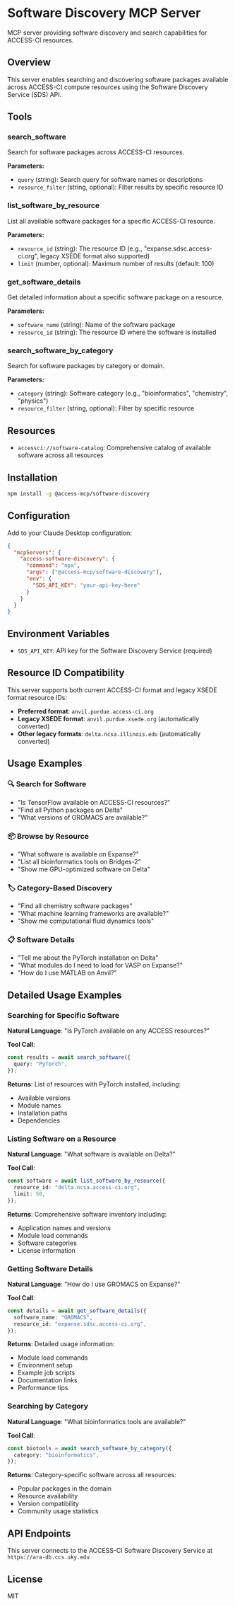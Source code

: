 # Software Discovery MCP Server

MCP server providing software discovery and search capabilities for ACCESS-CI resources.

## Overview

This server enables searching and discovering software packages available across ACCESS-CI compute resources using the Software Discovery Service (SDS) API.

## Tools

### search_software

Search for software packages across ACCESS-CI resources.

**Parameters:**

- `query` (string): Search query for software names or descriptions
- `resource_filter` (string, optional): Filter results by specific resource ID

### list_software_by_resource

List all available software packages for a specific ACCESS-CI resource.

**Parameters:**

- `resource_id` (string): The resource ID (e.g., "expanse.sdsc.access-ci.org", legacy XSEDE format also supported)
- `limit` (number, optional): Maximum number of results (default: 100)

### get_software_details

Get detailed information about a specific software package on a resource.

**Parameters:**

- `software_name` (string): Name of the software package
- `resource_id` (string): The resource ID where the software is installed

### search_software_by_category

Search for software packages by category or domain.

**Parameters:**

- `category` (string): Software category (e.g., "bioinformatics", "chemistry", "physics")
- `resource_filter` (string, optional): Filter by specific resource

## Resources

- `accessci://software-catalog`: Comprehensive catalog of available software across all resources

## Installation

```bash
npm install -g @access-mcp/software-discovery
```

## Configuration

Add to your Claude Desktop configuration:

```json
{
  "mcpServers": {
    "access-software-discovery": {
      "command": "npx",
      "args": ["@access-mcp/software-discovery"],
      "env": {
        "SDS_API_KEY": "your-api-key-here"
      }
    }
  }
}
```

## Environment Variables

- `SDS_API_KEY`: API key for the Software Discovery Service (required)

## Resource ID Compatibility

This server supports both current ACCESS-CI format and legacy XSEDE format resource IDs:

- **Preferred format**: `anvil.purdue.access-ci.org`
- **Legacy XSEDE format**: `anvil.purdue.xsede.org` (automatically converted)
- **Other legacy formats**: `delta.ncsa.illinois.edu` (automatically converted)

## Usage Examples

### 🔍 **Search for Software**

- "Is TensorFlow available on ACCESS-CI resources?"
- "Find all Python packages on Delta"
- "What versions of GROMACS are available?"

### 📦 **Browse by Resource**

- "What software is available on Expanse?"
- "List all bioinformatics tools on Bridges-2"
- "Show me GPU-optimized software on Delta"

### 🏷️ **Category-Based Discovery**

- "Find all chemistry software packages"
- "What machine learning frameworks are available?"
- "Show me computational fluid dynamics tools"

### 📋 **Software Details**

- "Tell me about the PyTorch installation on Delta"
- "What modules do I need to load for VASP on Expanse?"
- "How do I use MATLAB on Anvil?"

## Detailed Usage Examples

### Searching for Specific Software

**Natural Language**: "Is PyTorch available on any ACCESS resources?"

**Tool Call**:

```typescript
const results = await search_software({
  query: "PyTorch",
});
```

**Returns**: List of resources with PyTorch installed, including:

- Available versions
- Module names
- Installation paths
- Dependencies

### Listing Software on a Resource

**Natural Language**: "What software is available on Delta?"

**Tool Call**:

```typescript
const software = await list_software_by_resource({
  resource_id: "delta.ncsa.access-ci.org",
  limit: 50,
});
```

**Returns**: Comprehensive software inventory including:

- Application names and versions
- Module load commands
- Software categories
- License information

### Getting Software Details

**Natural Language**: "How do I use GROMACS on Expanse?"

**Tool Call**:

```typescript
const details = await get_software_details({
  software_name: "GROMACS",
  resource_id: "expanse.sdsc.access-ci.org",
});
```

**Returns**: Detailed usage information:

- Module load commands
- Environment setup
- Example job scripts
- Documentation links
- Performance tips

### Searching by Category

**Natural Language**: "What bioinformatics tools are available?"

**Tool Call**:

```typescript
const biotools = await search_software_by_category({
  category: "bioinformatics",
});
```

**Returns**: Category-specific software across all resources:

- Popular packages in the domain
- Resource availability
- Version compatibility
- Community usage statistics

## API Endpoints

This server connects to the ACCESS-CI Software Discovery Service at `https://ara-db.ccs.uky.edu`

## License

MIT
